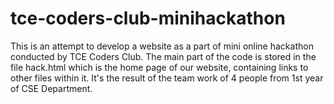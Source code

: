 # tce-coders-club-minihackathon
This is an attempt to develop a website as a part of mini online hackathon conducted by TCE Coders Club. The main part of the code is stored in the file hack.html which is the home page of our website, containing links to other files within it. It's the result of the team work of 4 people from 1st year of CSE Department.

